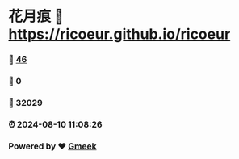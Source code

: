 # 花月痕 :link: https://ricoeur.github.io/ricoeur 
### :page_facing_up: [46](https://ricoeur.github.io/ricoeur/tag.html) 
### :speech_balloon: 0 
### :hibiscus: 32029 
### :alarm_clock: 2024-08-10 11:08:26 
### Powered by :heart: [Gmeek](https://github.com/Meekdai/Gmeek)
